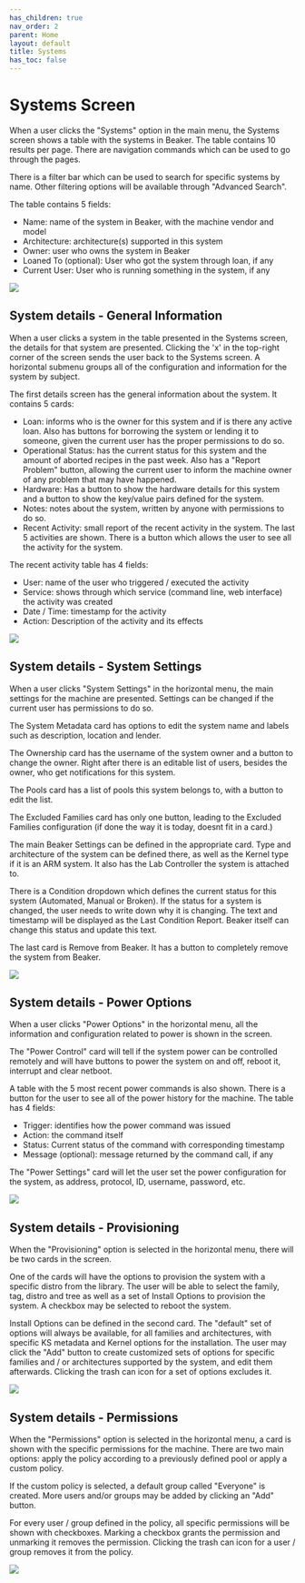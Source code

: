 ```yaml
---
has_children: true
nav_order: 2
parent: Home
layout: default
title: Systems
has_toc: false
---
```


# Systems Screen

When a user clicks the "Systems" option in the main menu, the Systems screen shows a table with the systems in Beaker.
The table contains 10 results per page. There are navigation commands which can be used to go through the pages.

There is a filter bar which can be used to search for specific systems by name. Other filtering options will be available
through "Advanced Search".

The table contains 5 fields:
- Name: name of the system in Beaker, with the machine vendor and model
- Architecture: architecture(s) supported in this system
- Owner: user who owns the system in Beaker
- Loaned To (optional): User who got the system through loan, if any
- Current User: User who is running something in the system, if any

![](img/systems_screen.png)

## System details - General Information

When a user clicks a system in the table presented in the Systems screen, the details for that system are presented.
Clicking the 'x' in the top-right corner of the screen sends the user back to the Systems screen.
A horizontal submenu groups all of the configuration and information for the system by subject.

The first details screen has the general information about the system. It contains 5 cards:
- Loan: informs who is the owner for this system and if is there any active loan. Also has buttons for borrowing
the system or lending it to someone, given the current user has the proper permissions to do so.
- Operational Status: has the current status for this system and the amount of aborted recipes in the past week. Also has
a "Report Problem" button, allowing the current user to inform the machine owner of any problem that may have happened.
- Hardware: Has a button to show the hardware details for this system and a button to show the key/value pairs defined
for the system.
- Notes: notes about the system, written by anyone with permissions to do so.
- Recent Activity: small report of the recent activity in the system. The last 5 activities are shown. There is a button
which allows the user to see all the activity for the system.

The recent activity table has 4 fields:
- User: name of the user who triggered / executed the activity
- Service: shows through which service (command line, web interface) the activity was created
- Date / Time: timestamp for the activity
- Action: Description of the activity and its effects

![](img/system_details_general.png)

## System details - System Settings

When a user clicks "System Settings" in the horizontal menu, the main settings for the machine are presented. Settings
can be changed if the current user has permissions to do so.

The System Metadata card has options to edit the system name and labels such as description, location and lender.

The Ownership card has the username of the system owner and a button to change the owner. Right after there is an editable
list of users, besides the owner, who get notifications for this system.

The Pools card has a list of pools this system belongs to, with a button to edit the list.

The Excluded Families card has only one button, leading to the Excluded Families configuration (if done the way it is
today, doesnt fit in a card.)

The main Beaker Settings can be defined in the appropriate card. Type and architecture of the system can be defined there,
as well as the Kernel type if it is an ARM system. It also has the Lab Controller the system is attached to. 

There is a Condition dropdown which defines the current status for this system (Automated, Manual or Broken). If the status
for a system is changed, the user needs to write down why it is changing. The text and timestamp will be displayed as the
Last Condition Report. Beaker itself can change this status and update this text.

The last card is Remove from Beaker. It has a button to completely remove the system from Beaker.

![](img/system_details_settings.png)

## System details - Power Options

When a user clicks "Power Options" in the horizontal menu, all the information and configuration related to power is
shown in the screen. 

The "Power Control" card will tell if the system power can be controlled remotely and will have buttons to power the
system on and off, reboot it, interrupt and clear netboot.

A table with the 5 most recent power commands is also shown. There is a button for the user to see all of the power
history for the machine. The table has 4 fields:
- Trigger: identifies how the power command was issued
- Action: the command itself
- Status: Current status of the command with corresponding timestamp
- Message (optional): message returned by the command call, if any

The "Power Settings" card will let the user set the power configuration for the system, as address, protocol, ID, username,
password, etc.

![](img/system_details_power.png)

## System details - Provisioning

When the "Provisioning" option is selected in the horizontal menu, there will be two cards in the screen.

One of the cards will have the options to provision the system with a specific distro from the library. The user will be
able to select the family, tag, distro and tree as well as a set of Install Options to provision the system. A checkbox
may be selected to reboot the system.

Install Options can be defined in the second card. The "default" set of options will always be available, for all families
and architectures, with specific KS metadata and Kernel options for the installation. The user may click the "Add" button
to create customized sets of options for specific families and / or architectures supported by the system, and edit them
afterwards. Clicking the trash can icon for a set of options excludes it.

![](img/system_details_provision.png)

## System details - Permissions

When the "Permissions" option is selected in the horizontal menu, a card is shown with the specific permissions for the
machine. There are two main options: apply the policy according to a previously defined pool or apply a custom policy.

If the custom policy is selected, a default group called "Everyone" is created. More users and/or groups may be added
by clicking an "Add" button.

For every user / group defined in the policy, all specific permissions will be shown with checkboxes. Marking a checkbox
grants the permission and unmarking it removes the permission. Clicking the trash can icon for a user / group removes it
from the policy.

![](img/system_details_permissions.png)
